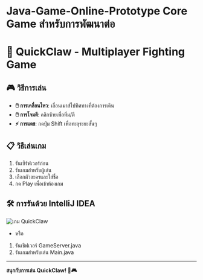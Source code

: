 # Java-Game-Online-Prototype Core Game สำหรับการพัฒนาต่อ

# 🏹 QuickClaw - Multiplayer Fighting Game


## 🎮 วิธีการเล่น

- **🖱️ การเคลื่อนไหว**: เลื่อนเมาส์ไปทิศทางที่ต้องการเดิน
- **🖱️ การโจมตี**: คลิกซ้ายเพื่อทิ่ม/ตี
- **⚡ การแดช**: กดปุ่ม Shift เพื่อทะลุระยะสั้นๆ

## 📋 วิธีเล่นเกม

1. รันเซิร์ฟเวอร์ก่อน
2. รันเกมสำหรับผู้เล่น 
3. เลือกตัวละครและใส่ชื่อ
4. กด Play เพื่อเข้าห้องเกม

## 🛠️ การรันด้วย IntelliJ IDEA

![เกม QuickClaw](https://img2.pic.in.th/pic/imagefe6a2093528855c2.png)

- หรือ
1. รันเชิฟเวอร์ GameServer.java
2. รันเกมสำหรับเล่น Main.java


---
**สนุกกับการเล่น QuickClaw! 🤺🎮**
